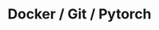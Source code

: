 ---
# file: !my-blog.md
layout: list
title: Docker / Git / Pytorch
slug: docker-git-pytorch
menu: true
permalink: /docker-git-pytorch/
order: 3
sitemap: false
description: >
    Docker Git Pytorch 와 관련된 게시물이 업로드 됩니다.      

    1. 【Docker】: Docker 공부 내용 정리    

    2. 【Git】:  Git 공부 내용 정리    

    3. 【Pytorch】 : Pytorch 공부 및 실습 코드 정리    
# accent_color: rgb(38,139,210)
accent_image: /assets/img/catagorys/torch.jpg
#   background: rgb(32,32,32)
#   overlay:    false
---